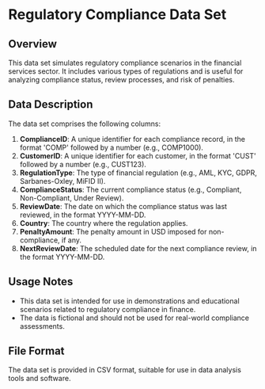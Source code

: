 
# Regulatory Compliance Data Set

## Overview
This data set simulates regulatory compliance scenarios in the financial services sector. It includes various types of regulations and is useful for analyzing compliance status, review processes, and risk of penalties.

## Data Description
The data set comprises the following columns:

1. **ComplianceID**: A unique identifier for each compliance record, in the format 'COMP' followed by a number (e.g., COMP1000).
2. **CustomerID**: A unique identifier for each customer, in the format 'CUST' followed by a number (e.g., CUST123).
3. **RegulationType**: The type of financial regulation (e.g., AML, KYC, GDPR, Sarbanes-Oxley, MiFID II).
4. **ComplianceStatus**: The current compliance status (e.g., Compliant, Non-Compliant, Under Review).
5. **ReviewDate**: The date on which the compliance status was last reviewed, in the format YYYY-MM-DD.
6. **Country**: The country where the regulation applies.
7. **PenaltyAmount**: The penalty amount in USD imposed for non-compliance, if any.
8. **NextReviewDate**: The scheduled date for the next compliance review, in the format YYYY-MM-DD.

## Usage Notes
- This data set is intended for use in demonstrations and educational scenarios related to regulatory compliance in finance.
- The data is fictional and should not be used for real-world compliance assessments.

## File Format
The data set is provided in CSV format, suitable for use in data analysis tools and software.
